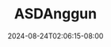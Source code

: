 --- 
title: "ASDAnggun"
description: "  bokep ASDAnggun     terbaru"
date: 2024-08-24T02:06:15-08:00
file_code: "xo7fsnb9j9do"
draft: false
cover: "w5fybsssxxq4aprv.jpg"
tags: ["ASDAnggun", "bokep-indo", "bokep-viral", "bokep-ig"]
length: 1818
fld_id: "1483165"
foldername: "Asd indo 1"
categories: ["Asd indo 1"]
views: 0
---